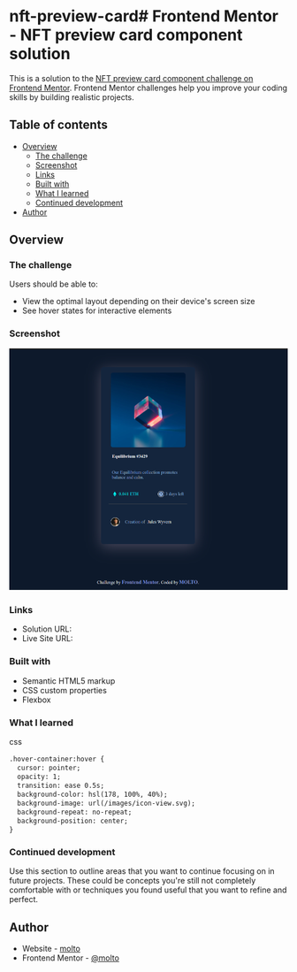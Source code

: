 # nft-preview-card# Frontend Mentor - NFT preview card component solution

This is a solution to the [NFT preview card component challenge on Frontend Mentor](https://www.frontendmentor.io/challenges/nft-preview-card-component-SbdUL_w0U). Frontend Mentor challenges help you improve your coding skills by building realistic projects.

## Table of contents

- [Overview](#overview)
  - [The challenge](#the-challenge)
  - [Screenshot](#screenshot)
  - [Links](#links)
  - [Built with](#built-with)
  - [What I learned](#what-i-learned)
  - [Continued development](#continued-development)
- [Author](#author)

## Overview

### The challenge

Users should be able to:

- View the optimal layout depending on their device's screen size
- See hover states for interactive elements

### Screenshot

![Screenshot](./images/Screenshot.png)

### Links

- Solution URL:[](https://github.com/M0lt0/Nft-preview-card)
- Live Site URL: [](https://m0lt0.github.io/Nft-preview-card/)

### Built with

- Semantic HTML5 markup
- CSS custom properties
- Flexbox

### What I learned

css

```
.hover-container:hover {
  cursor: pointer;
  opacity: 1;
  transition: ease 0.5s;
  background-color: hsl(178, 100%, 40%);
  background-image: url(/images/icon-view.svg);
  background-repeat: no-repeat;
  background-position: center;
}

```

### Continued development

Use this section to outline areas that you want to continue focusing on in future projects. These could be concepts you're still not completely comfortable with or techniques you found useful that you want to refine and perfect.

## Author

- Website - [molto](https://www.your-site.com)
- Frontend Mentor - [@molto](https://www.frontendmentor.io/profile/M0lt0)

